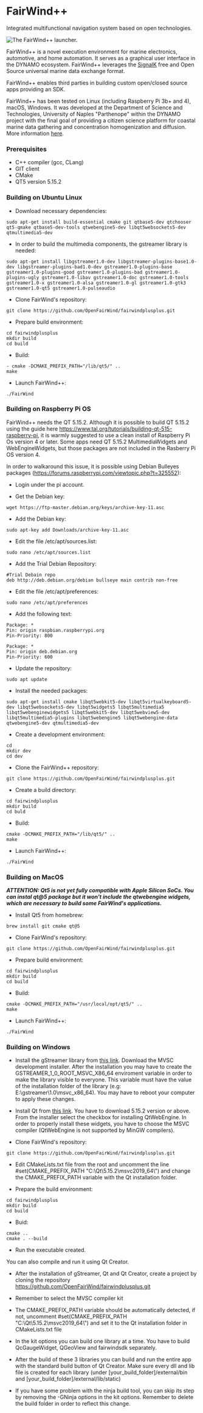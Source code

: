 # FairWind++
Integrated multifunctional navigation system based on open technologies.

![The FairWind++ launcher.](figures/launcher01.jpeg)

FairWind++ is a novel execution environment for marine electronics, automotive, and home automation.
It serves as a graphical user interface in the DYNAMO ecosystem.
FairWind++ leverages the [SignalK](http://signalk.org) free and Open Source universal marine data exchange format.

FairWind++ enables third parties in building custom open/closed source apps providing an SDK.

FairWind++ has been tested on Linux (including Raspberry Pi 3b+ and 4), macOS, Windows.
It was developed at the Department of Science and Technologies, University of Naples "Parthenope" within the DYNAMO project with the final goal of providing a citizen science platform for coastal marine data gathering and concentration homogenization and diffusion.
More information [here](http://fairwind.uniparthenope.it).


### Prerequisites

 - C++ compiler (gcc, CLang)
 - GIT client
 - CMake
 - QT5 version 5.15.2

### Building on Ubuntu Linux

- Download necessary dependencies:
```console
sudo apt-get install build-essential cmake git qtbase5-dev qtchooser qt5-qmake qtbase5-dev-tools qtwebengine5-dev libqt5websockets5-dev qtmultimedia5-dev
```


- In order to build the multimedia components, the gstreamer library is needed:
```console
sudo apt-get install libgstreamer1.0-dev libgstreamer-plugins-base1.0-dev libgstreamer-plugins-bad1.0-dev gstreamer1.0-plugins-base gstreamer1.0-plugins-good gstreamer1.0-plugins-bad gstreamer1.0-plugins-ugly gstreamer1.0-libav gstreamer1.0-doc gstreamer1.0-tools gstreamer1.0-x gstreamer1.0-alsa gstreamer1.0-gl gstreamer1.0-gtk3 gstreamer1.0-qt5 gstreamer1.0-pulseaudio
```

- Clone FairWind's repository:
```console
git clone https://github.com/OpenFairWind/fairwindplusplus.git
```

- Prepare build environment:
```console
cd fairwindplusplus
mkdir build
cd build 
```

- Build:
```console
- cmake -DCMAKE_PREFIX_PATH="/lib/qt5/" ..
make
```

- Launch FairWind++:
```console
./FairWind
```



### Building on Raspberry Pi OS

FairWind++ needs the QT 5.15.2.
Although it is possible to build QT 5.15.2 using the guide here https://www.tal.org/tutorials/building-qt-515-raspberry-pi,
it is warmly suggested to use a clean install of Raspberry Pi Os version 4 or later.
Some apps need QT 5.15.2 MultimediaWidgets and WebEngineWidgets, but those packages are not included in the Rasberry Pi OS version 4.

In order to walkaround this issue, it is possible using Debian Bulleyes packages (https://forums.raspberrypi.com/viewtopic.php?t=325552):

- Login under the pi account.

- Get the Debian key:
```console
wget https://ftp-master.debian.org/keys/archive-key-11.asc
```

- Add the Debian key:
```console
sudo apt-key add Downloads/archive-key-11.asc
```
- Edit the file /etc/apt/sources.list:
```console
sudo nano /etc/apt/sources.list
```
- Add the Trial Debian Repository:
```console
#Trial Debain repo
deb http://deb.debian.org/debian bullseye main contrib non-free
```
- Edit the file /etc/apt/preferences:
```console
sudo nano /etc/apt/preferences
```
- Add the following text:
```console
Package: *
Pin: origin raspbian.raspberrypi.org
Pin-Priority: 800

Package: *
Pin: origin deb.debian.org
Pin-Priority: 600
```
- Update the repository:
```console
sudo apt update
```
- Install the needed packages:
```console
sudo apt-get install cmake libqt5webkit5-dev libqt5virtualkeyboard5-dev libqt5websockets5-dev libqt5widgets5 libqt5multimedia5 libqt5webenginewidgets5 libqt5webkit5-dev libqt5webview5-dev libqt5multimedia5-plugins libqt5webengine5 libqt5webengine-data qtwebengine5-dev qtmultimedia5-dev
```
- Create a development environment:
```console
cd 
mkdir dev
cd dev
```
- Clone the FairWind++ repository:
```console
git clone https://github.com/OpenFairWind/fairwindplusplus.git
```
- Create a build directory:
```console
cd fairwindplusplus
mkdir build
cd buld
```
- Build:
```console
cmake -DCMAKE_PREFIX_PATH="/lib/qt5/" ..
make
```
- Launch FairWind++:
```console
./FairWind
```

### Building on MacOS

***ATTENTION: Qt5 is not yet fully compatible with Apple Silicon SoCs. You can instal qt@5 package but it won't include the qtwebengine widgets, which are necessary to build some FairWind's applications.***

- Install Qt5 from homebrew:
```console
brew install git cmake qt@5
```

- Clone FairWind's repository:
```console
git clone https://github.com/OpenFairWind/fairwindplusplus.git
```

- Prepare build environment:
```console
cd fairwindplusplus
mkdir build
cd build
```

- Build:
```console
cmake -DCMAKE_PREFIX_PATH="/usr/local/opt/qt5/" ..
make
```

- Launch FairWind++:
```console
./FairWind
```

### Building on Windows

- Install the gStreamer library from [this link](https://gstreamer.freedesktop.org/download/). Download the MVSC development installer. After the installation you may have to create the GSTREAMER_1_0_ROOT_MSVC_X86_64 enviroment variable in order to make the library visible to everyone. This variable must have the value of the installation folder of the library (e.g: E:\gstreamer\1.0\msvc_x86_64\). You may have to reboot your computer to apply these changes.

- Install Qt from [this link](https://www.qt.io/download-qt-installer?hsCtaTracking=99d9dd4f-5681-48d2-b096-470725510d34%7C074ddad0-fdef-4e53-8aa8-5e8a876d6ab4). You have to download 5.15.2 version or above. From the installer select the checkbox for installing QtWebEngine. In order to properly install these widgets, you have to choose the MSVC compiler (QtWebEngine is not supported by MinGW compilers).

- Clone FairWind's repository:
```console
git clone https://github.com/OpenFairWind/fairwindplusplus.git
```

- Edit CMakeLists.txt file from the root and uncomment the line #set(CMAKE_PREFIX_PATH "C:\\Qt\\5.15.2\\msvc2019_64\\") and change the CMAKE_PREFIX_PATH variable with the Qt installation folder.

- Prepare the build environment:
```console
cd fairwindplusplus
mkdir build
cd build
```

- Buid:
```console
cmake ..
cmake . --build
```

- Run the executable created.

You can also compile and run it using Qt Creator.
- After the installation of gStreamer, Qt and Qt Creator, create a project by cloning the repository https://github.com/OpenFairWind/fairwindplusplus.git

- Remember to select the MVSC compiler kit

- The CMAKE_PREFIX_PATH variable should be automatically detected, if not, uncomment #set(CMAKE_PREFIX_PATH "C:\\Qt\\5.15.2\\msvc2019_64\\") and set it to the Qt installation folder in CMakeLists.txt file

- In the kit options you can build one library at a time. You have to build QcGaugeWidget, QGeoView and fairwindsdk separately.

- After the build of these 3 libraries you can build and run the entire app with the standard build button of Qt Creator. Make sure every dll and lib file is created for each library (under [your_build_folder]/external/bin and [your_build_folder]/external/lib/static)

- If you have some problem with the ninja build tool, you can skip its step by removing the -GNinja options in the kit options. Remember to delete the build folder in order to reflect this change. 
